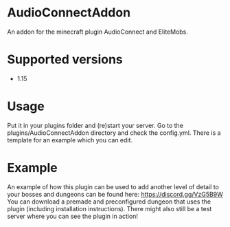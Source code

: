 # AudioConnectAddon

An addon for the minecraft plugin AudioConnect and EliteMobs. 

# Supported versions
* 1.15

# Usage

Put it in your plugins folder and (re)start your server. Go to the plugins/AudioConnectAddon directory and check the config.yml. 
There is a template for an example which you can edit.

# Example

An example of how this plugin can be used to add another level of detail to your bosses and dungeons can be found here: https://discord.gg/VzG5B9W
You can download a premade and preconfigured dungeon that uses the plugin (including installation instructions). There might also still be a test server where you can see the plugin in action!
